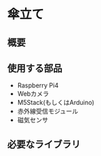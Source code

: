 # 傘立て

## 概要


## 使用する部品
* Raspberry Pi4
* Webカメラ
* M5Stack(もしくはArduino)
* 赤外線受信モジュール
* 磁気センサ

## 必要なライブラリ